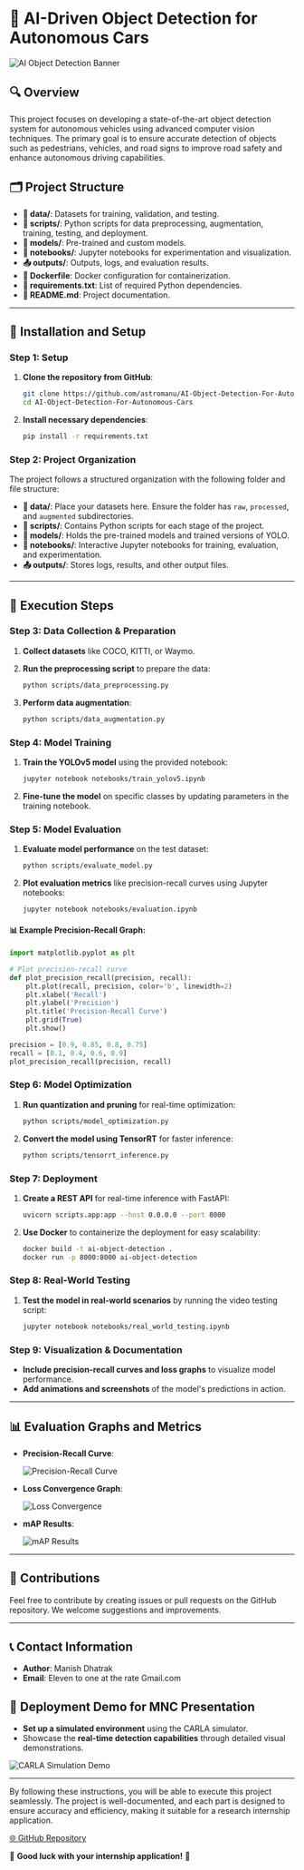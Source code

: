 # 🚗 **AI-Driven Object Detection for Autonomous Cars**

![AI Object Detection Banner](https://via.placeholder.com/1200x400.png?text=AI+Driven+Object+Detection+for+Autonomous+Cars)

## 🔍 Overview

This project focuses on developing a state-of-the-art object detection system for autonomous vehicles using advanced computer vision techniques. The primary goal is to ensure accurate detection of objects such as pedestrians, vehicles, and road signs to improve road safety and enhance autonomous driving capabilities.

## 🗂️ Project Structure

- **📂 data/**: Datasets for training, validation, and testing.
- **📜 scripts/**: Python scripts for data preprocessing, augmentation, training, testing, and deployment.
- **📁 models/**: Pre-trained and custom models.
- **📓 notebooks/**: Jupyter notebooks for experimentation and visualization.
- **📤 outputs/**: Outputs, logs, and evaluation results.
- **🐳 Dockerfile**: Docker configuration for containerization.
- **📄 requirements.txt**: List of required Python dependencies.
- **📖 README.md**: Project documentation.

---

## 🚀 Installation and Setup

### Step 1: Setup

1. **Clone the repository from GitHub**:

    ```bash
    git clone https://github.com/astromanu/AI-Object-Detection-For-Autonomous-Cars.git
    cd AI-Object-Detection-For-Autonomous-Cars
    ```

2. **Install necessary dependencies**:

    ```bash
    pip install -r requirements.txt
    ```

### Step 2: Project Organization

The project follows a structured organization with the following folder and file structure:

- **📂 data/**: Place your datasets here. Ensure the folder has `raw`, `processed`, and `augmented` subdirectories.
- **📜 scripts/**: Contains Python scripts for each stage of the project.
- **📁 models/**: Holds the pre-trained models and trained versions of YOLO.
- **📓 notebooks/**: Interactive Jupyter notebooks for training, evaluation, and experimentation.
- **📤 outputs/**: Stores logs, results, and other output files.

---

## 🔧 Execution Steps

### Step 3: Data Collection & Preparation

1. **Collect datasets** like COCO, KITTI, or Waymo.

2. **Run the preprocessing script** to prepare the data:

    ```bash
    python scripts/data_preprocessing.py
    ```

3. **Perform data augmentation**:

    ```bash
    python scripts/data_augmentation.py
    ```

### Step 4: Model Training

1. **Train the YOLOv5 model** using the provided notebook:

    ```bash
    jupyter notebook notebooks/train_yolov5.ipynb
    ```

2. **Fine-tune the model** on specific classes by updating parameters in the training notebook.

### Step 5: Model Evaluation

1. **Evaluate model performance** on the test dataset:

    ```bash
    python scripts/evaluate_model.py
    ```

2. **Plot evaluation metrics** like precision-recall curves using Jupyter notebooks:

    ```bash
    jupyter notebook notebooks/evaluation.ipynb
    ```

#### 📊 Example Precision-Recall Graph:

```python
import matplotlib.pyplot as plt

# Plot precision-recall curve
def plot_precision_recall(precision, recall):
    plt.plot(recall, precision, color='b', linewidth=2)
    plt.xlabel('Recall')
    plt.ylabel('Precision')
    plt.title('Precision-Recall Curve')
    plt.grid(True)
    plt.show()

precision = [0.9, 0.85, 0.8, 0.75]
recall = [0.1, 0.4, 0.6, 0.9]
plot_precision_recall(precision, recall)
```

### Step 6: Model Optimization

1. **Run quantization and pruning** for real-time optimization:

    ```bash
    python scripts/model_optimization.py
    ```

2. **Convert the model using TensorRT** for faster inference:

    ```bash
    python scripts/tensorrt_inference.py
    ```

### Step 7: Deployment

1. **Create a REST API** for real-time inference with FastAPI:

    ```bash
    uvicorn scripts.app:app --host 0.0.0.0 --port 8000
    ```

2. **Use Docker** to containerize the deployment for easy scalability:

    ```bash
    docker build -t ai-object-detection .
    docker run -p 8000:8000 ai-object-detection
    ```

### Step 8: Real-World Testing

1. **Test the model in real-world scenarios** by running the video testing script:

    ```bash
    jupyter notebook notebooks/real_world_testing.ipynb
    ```

### Step 9: Visualization & Documentation

- **Include precision-recall curves and loss graphs** to visualize model performance.
- **Add animations and screenshots** of the model's predictions in action.

---

## 📊 Evaluation Graphs and Metrics

- **Precision-Recall Curve**:

  ![Precision-Recall Curve](https://via.placeholder.com/800x400.png?text=Precision-Recall+Curve)

- **Loss Convergence Graph**:

  ![Loss Convergence](https://via.placeholder.com/800x400.png?text=Loss+Convergence)

- **mAP Results**:

  ![mAP Results](https://via.placeholder.com/800x400.png?text=mAP+Results)

---

## 🤝 Contributions

Feel free to contribute by creating issues or pull requests on the GitHub repository. We welcome suggestions and improvements.

---

## 📞 Contact Information

- **Author**: Manish Dhatrak
- **Email**: Eleven to one at the rate Gmail.com

## 🏁 Deployment Demo for MNC Presentation

- **Set up a simulated environment** using the CARLA simulator.
- Showcase the **real-time detection capabilities** through detailed visual demonstrations.

![CARLA Simulation Demo](https://via.placeholder.com/1200x600.png?text=CARLA+Simulation+Demo)

---

By following these instructions, you will be able to execute this project seamlessly. The project is well-documented, and each part is designed to ensure accuracy and efficiency, making it suitable for a research internship application.

[🌐 GitHub Repository](https://github.com/astromanu/AI-Object-Detection-For-Autonomous-Cars)

🌟 **Good luck with your internship application!** 🚀

